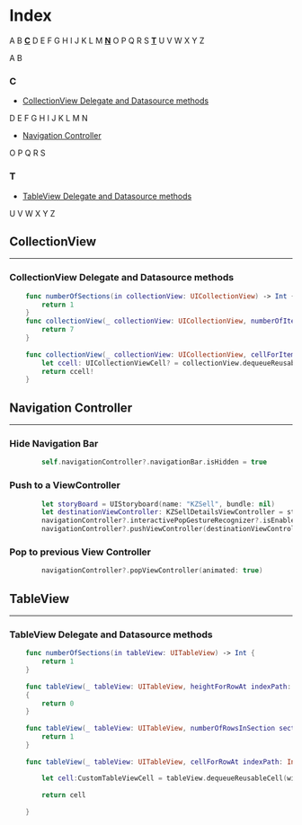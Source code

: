 # Index

A B [**C**](#c) D E F G H I J K L M [**N**](#t) O P Q R S [**T**](#t) U V W X Y Z

A
B

### C  
* [CollectionView Delegate and Datasource methods](#collectionview-delegate-and-datasource-methods)

D
E
F
G
H
I
J
K
L
M
N
* [Navigation Controller](#navigation-controller)

O
P
Q
R
S

### T  
* [TableView Delegate and Datasource methods](#tableview-delegate-and-datasource-methods)


U
V
W
X
Y
Z

## CollectionView
---
### CollectionView Delegate and Datasource methods

```swift
    func numberOfSections(in collectionView: UICollectionView) -> Int {
        return 1
    }
    func collectionView(_ collectionView: UICollectionView, numberOfItemsInSection section: Int) -> Int {
        return 7
    }
    
    func collectionView(_ collectionView: UICollectionView, cellForItemAt indexPath: IndexPath) -> UICollectionViewCell {
        let ccell: UICollectionViewCell? = collectionView.dequeueReusableCell(withReuseIdentifier: "cellIdentifier", for: indexPath)
        return ccell!
    }
```

## Navigation Controller
---
### Hide Navigation Bar
```swift
        self.navigationController?.navigationBar.isHidden = true
```

### Push to a ViewController
```swift
        let storyBoard = UIStoryboard(name: "KZSell", bundle: nil)
        let destinationViewController: KZSellDetailsViewController = storyBoard.instantiateViewController(withIdentifier: "addressDetailsVC") as! KZSellDetailsViewController
        navigationController?.interactivePopGestureRecognizer?.isEnabled = false
        navigationController?.pushViewController(destinationViewController, animated: true)
```

### Pop to previous View Controller
```swift
        navigationController?.popViewController(animated: true)
```

## TableView
---
### TableView Delegate and Datasource methods

```swift
    func numberOfSections(in tableView: UITableView) -> Int {
        return 1
    }
    
    func tableView(_ tableView: UITableView, heightForRowAt indexPath: IndexPath) -> CGFloat
    {
        return 0
    }
    
    func tableView(_ tableView: UITableView, numberOfRowsInSection section: Int) -> Int {
        return 1
    }
    
    func tableView(_ tableView: UITableView, cellForRowAt indexPath: IndexPath) -> UITableViewCell {
        
        let cell:CustomTableViewCell = tableView.dequeueReusableCell(withIdentifier: "cellIdentifier", for: indexPath) as! CustomTableViewCell
        
        return cell
        
    }
```
